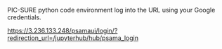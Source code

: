 PIC-SURE python code environment
log into the URL using your Google credentials.

https://3.236.133.248/psamaui/login/?redirection_url=/jupyterhub/hub/psama_login
